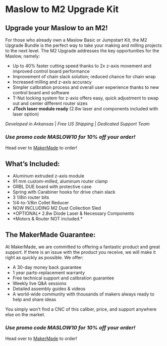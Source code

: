 # Maslow to M2 Upgrade Kit

## Upgrade your Maslow to an M2!
For those who already own a Maslow Basic or Jumpstart Kit, the M2 Upgrade Bundle is the perfect way to take your making and milling projects to the next level. The M2 Upgrade addresses the key opportunities for the Maslow, namely:

* Up to 40% faster cutting speed thanks to 2x z-axis movement and improved control board performance
* Improvement of chain slack solution; reduced chance for chain wrap
* Increased milling and z-axis accuracy
* Simpler calibration process and overall user experience thanks to new control board and software
* T-Nut locking system for z-axis offers easy, quick adjustment to swap out and center different router sizes
* **JTech laser module ready** (2.8w laser and components included with laser option)  

*Developed in Arkansas* | *Free US Shipping* | *Dedicated Support Team*
### ***Use promo code MASLOW10 for 10% off your order!***

Head over to [MakerMade](https://makermade.com/collections/all/products/maslow-to-m2-upgrade-cnc-kit) to order!

## What’s Included:
* Aluminum extruded z-axis module
* 91 mm custom-milled, aluminum router clamp
* GRBL DUE board with protective case
* Spring with Carabiner hooks for drive chain slack
* 3 1/8in router bits
* 1/4-to-1/8in Collet Reducer
* NOW INCLUDING M2 Dust Collection Sled
* \*OPTIONAL* 2.8w Diode Laser & Necessary Components
* \*Motors & Router NOT included.*


## The MakerMade Guarantee:
At MakerMade, we are committed to offering a fantastic product and great support. If there is an issue with the product you receive, we will make it right as quickly as possible. We offer:

* A 30-day money back guarantee
* 1 year parts-replacement warranty
* Free technical support and calibration guarantee
* Weekly live Q&A sessions
* Detailed assembly guides & videos
* A world-wide community with thousands of makers always ready to help and share ideas

You simply won’t find a CNC of this caliber, price, and support anywhere else on the market.

### ***Use promo code MASLOW10 for 10% off your order!***

Head over to [MakerMade](https://makermade.com/collections/all/products/maslow-to-m2-upgrade-cnc-kit) to order!



